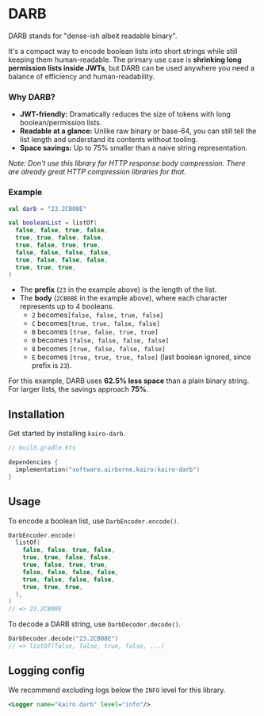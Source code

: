 # DARB

DARB stands for "dense-ish albeit readable binary".

It's a compact way to encode boolean lists into short strings
while still keeping them human-readable.
The primary use case is **shrinking long permission lists inside JWTs**,
but DARB can be used anywhere you need a balance of efficiency and human-readability.

### Why DARB?

- **JWT-friendly:** Dramatically reduces the size of tokens with long boolean/permission lists.
- **Readable at a glance:** Unlike raw binary or base-64,
  you can still tell the list length and understand its contents without tooling.
- **Space savings:** Up to 75% smaller than a naive string representation.

_Note: Don't use this library for HTTP response body compression.
There are already great HTTP compression libraries for that._

### Example

```kotlin
val darb = "23.2CB08E"

val booleanList = listOf(
  false, false, true, false,
  true, true, false, false,
  true, false, true, true,
  false, false, false, false,
  true, false, false, false,
  true, true, true,
)
```

- The **prefix** (`23` in the example above) is the length of the list.
- The **body** (`2CB08E` in the example above),
  where each character represents up to 4 booleans.
  - `2` becomes`[false, false, true, false]`
  - `C` becomes`[true, true, false, false]`
  - `B` becomes `[true, false, true, true]`
  - `0` becomes `[false, false, false, false]`
  - `8` becomes `[true, false, false, false]`
  - `E` becomes `[true, true, true, false]`
    (last boolean ignored, since prefix is `23`).

For this example, DARB uses **62.5% less space** than a plain binary string.\
For larger lists, the savings approach **75%**.

## Installation

Get started by installing `kairo-darb`.

```kotlin
// build.gradle.kts

dependencies {
  implementation("software.airborne.kairo:kairo-darb")
}
```

## Usage

To encode a boolean list, use `DarbEncoder.encode()`.

```kotlin
DarbEncoder.encode(
  listOf(
    false, false, true, false,
    true, true, false, false,
    true, false, true, true,
    false, false, false, false,
    true, false, false, false,
    true, true, true,
  ),
)
// => 23.2CB08E
```

To decode a DARB string, use `DarbDecoder.decode()`.

```kotlin
DarbDecoder.decode("23.2CB08E")
// => listOf(false, false, true, false, ...)
```

## Logging config

We recommend excluding logs below the `INFO` level for this library.

```xml
<Logger name="kairo.darb" level="info"/>
```
